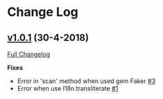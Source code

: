 # Change Log

## [v1.0.1](https://github.com/stympy/dry_i18n/tree/v1.0.1) (30-4-2018)
[Full Changelog](https://github.com/stympy/dry_i18n/compare/v1.0.0...v1.0.1)

**Fixes**

- Error in 'scan' method when used gem Faker [\#3](https://github.com/NachoPal/dry_i18n/issues/3)
- Error when use I18n.transliterate [\#1](https://github.com/NachoPal/dry_i18n/issues/1)
